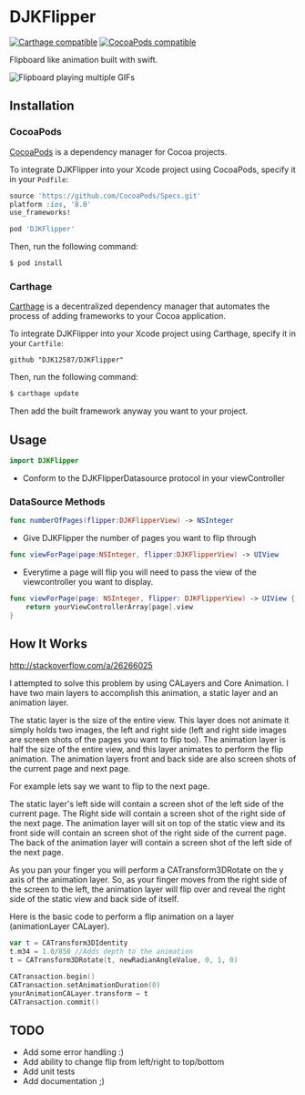 DJKFlipper
===============

[![Carthage compatible](https://img.shields.io/badge/Carthage-compatible-4BC51D.svg?style=flat)](https://github.com/Carthage/Carthage) [![CocoaPods compatible](https://img.shields.io/cocoapods/v/DJKFlipper.svg)](https://cocoapods.org/pods/DJKFlipper)

Flipboard like animation built with swift. 

![Flipboard playing multiple GIFs](https://raw.githubusercontent.com/djk12587/DJKSwiftFlipper/master/example.gif)

## Installation
### CocoaPods

[CocoaPods](http://cocoapods.org) is a dependency manager for Cocoa projects.

To integrate DJKFlipper into your Xcode project using CocoaPods, specify it in your `Podfile`:

```ruby
source 'https://github.com/CocoaPods/Specs.git'
platform :ios, '8.0'
use_frameworks!

pod 'DJKFlipper'
```

Then, run the following command:

```bash
$ pod install
```

### Carthage

[Carthage](https://github.com/Carthage/Carthage) is a decentralized dependency manager that automates the process of adding frameworks to your Cocoa application.

To integrate DJKFlipper into your Xcode project using Carthage, specify it in your `Cartfile`:

```ogdl
github "DJK12587/DJKFlipper"
```
Then, run the following command:

```bash
$ carthage update
```
Then add the built framework anyway you want to your project.

## Usage
```swift
import DJKFlipper
```
 - Conform to the DJKFlipperDatasource protocol in your viewController

### DataSource Methods
```swift
func numberOfPages(flipper:DJKFlipperView) -> NSInteger
```
 - Give DJKFlipper the number of pages you want to flip through
```swift
func viewForPage(page:NSInteger, flipper:DJKFlipperView) -> UIView
```
 - Everytime a page will flip you will need to pass the view of the viewcontroller you want to display.
```swift
func viewForPage(page: NSInteger, flipper: DJKFlipperView) -> UIView {
    return yourViewControllerArray[page].view
}
```

## How It Works
http://stackoverflow.com/a/26266025

I attempted to solve this problem by using CALayers and Core Animation. I have two main layers to accomplish this animation, a static layer and an animation layer.

The static layer is the size of the entire view. This layer does not animate it simply holds two images, the left and right side (left and right side images are screen shots of the pages you want to flip too). The animation layer is half the size of the entire view, and this layer animates to perform the flip animation. The animation layers front and back side are also screen shots of the current page and next page.

For example lets say we want to flip to the next page.

The static layer's left side will contain a screen shot of the left side of the current page. The Right side will contain a screen shot of the right side of the next page. The animation layer will sit on top of the static view and its front side will contain an screen shot of the right side of the current page. The back of the animation layer will contain a screen shot of the left side of the next page.

As you pan your finger you will perform a CATransform3DRotate on the y axis of the animation layer. So, as your finger moves from the right side of the screen to the left, the animation layer will flip over and reveal the right side of the static view and back side of itself.

Here is the basic code to perform a flip animation on a layer (animationLayer CALayer).
```swift
var t = CATransform3DIdentity
t.m34 = 1.0/850 //Adds depth to the animation
t = CATransform3DRotate(t, newRadianAngleValue, 0, 1, 0)

CATransaction.begin()
CATransaction.setAnimationDuration(0)
yourAnimationCALayer.transform = t
CATransaction.commit()
```

## TODO
- Add some error handling :)
- Add ability to change flip from left/right to top/bottom
- Add unit tests
- Add documentation ;)
